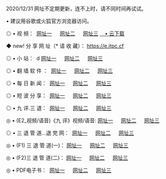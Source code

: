 <p>2020/12/31 网址不定期更新，连不上时，请不同时间再试试。
<p>• 建议用谷歌或火狐官方浏览器访问。
<p>◎ • 视 频： 
<a href="http://huv.wemusiclabel.com/" target="_blank">网址一</a> 　 
<a href="http://hpc.wemusiclabel.com/" target="_blank">网址二</a> 　 
<a href="http://hpc.wemusiclabel.com/b.html" target="_blank">网址三</a>
<a href="https://yadi.sk/d/d0sUeAOpal3njw" target="_blank">　• 云下载 </a></p>
<p>◆ new! 分 享 网 址（* 请 收 藏）： <a href="http://hva.wemusiclabel.com/a.html">https://e.itpc.cf</a></p>

<p>◎ • 小 站：  d
<a href="http://huv.wemusiclabel.com/f.html" target="_blank">网址一</a> 　 
<a href="http://hpc.wemusiclabel.com/h.html" target="_blank">网址二</a> 　 
<a href="http://hpc.wemusiclabel.com/k/" target="_blank">网址三</a></p>
<p>◎ • 翻 墙 软 件 ：  
<a href="http://huv.wemusiclabel.com/ff/" target="_blank">网址一</a> 　 
<a href="http://hpc.wemusiclabel.com/s/read/a1_nd.html" target="_blank">网址二</a> 　 
<a href="http://hpc.wemusiclabel.com/ff/index.html" target="_blank">网址三</a></p>
<p>◎ • 每 日 新 闻：  
<a href="http://huv.wemusiclabel.com/day/" target="_blank">网址一</a> 　 
<a href="http://hpc.wemusiclabel.com/day/" target="_blank">网址二</a> 　 
<a href="http://hpc.wemusiclabel.com/day/index.html" target="_blank">网址三</a></p>
<p>◎ • 短 波 分 享：  
<a href="http://huv.wemusiclabel.com/h/" target="_blank">网址一</a> 　 
<a href="http://hpc.wemusiclabel.com/h/" target="_blank">网址二</a> 　 
<a href="http://hpc.wemusiclabel.com/h/index.html" target="_blank">网址三</a></p>
<p>◎ • 九 评.三 退：  
<a href="http://huv.wemusiclabel.com/t/" target="_blank">网址一</a> 　 
<a href="http://hpc.wemusiclabel.com/v2/index.html" target="_blank">网址二</a> 　 
<a href="http://hpc.wemusiclabel.com/tt/index.html" target="_blank">网址三</a> 　</p>
<p>◎ • (E2_视频/语音)《九 评》视频/语音: 
<a href="http://hpc.wemusiclabel.com/7738.html" target="_blank">网址一</a> 　 
<a href="http://hpc.wemusiclabel.com/7614.html" target="_blank">网址二</a> 　 
<a href="http://hpc.wemusiclabel.com/7633.html" target="_blank">网址三</a></p>
<p>◎ • 三 退 管 道...退 党 网：  
<a href="http://huv.wemusiclabel.com/go/td1.html" target="_blank">网址一</a> 　 
<a href="http://hpc.wemusiclabel.com/go/td2.html" target="_blank">网址二</a> 　 
<a href="http://hpc.wemusiclabel.com/go/td3.html" target="_blank">网址三</a></p>
<p>◎ • (F1) 三 退 管 道(一)： 
<a href="http://huv.wemusiclabel.com/dd/" target="_blank">网址一</a> 　 
<a href="http://hpc.wemusiclabel.com/s/read/a1_tdx.html" target="_blank">网址二</a> 　 
<a href="http://hpc.wemusiclabel.com/dd/" target="_blank">网址三</a></p>
<p>◎ • (F2)三 退 管 道(二)： 
<a href="http://hpc.wemusiclabel.com/d/" target="_blank">网址一</a> 　 
<a href="http://huv.wemusiclabel.com/d/index.html" target="_blank">网址二</a> 　 
<a href="http://hpc.wemusiclabel.com/d/" target="_blank">网址三</a></p>
<p>◎ • PDF电子书：  
<a href="http://huv.wemusiclabel.com/p/" target="_blank">网址一</a> 　 
<a href="http://hpc.wemusiclabel.com/p/index.html" target="_blank">网址二</a> 　 
<a href="http://hpc.wemusiclabel.com/p/" target="_blank">网址三</a></p>
